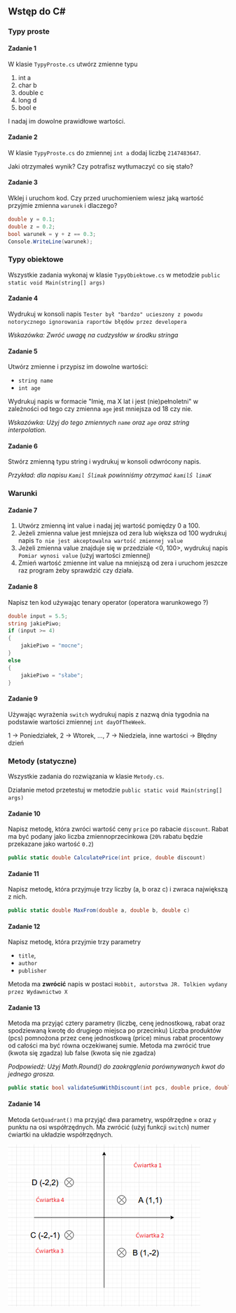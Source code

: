 ﻿## Wstęp do C#

### Typy proste

#### Zadanie 1

W klasie `TypyProste.cs` utwórz zmienne typu
1. int a
2. char b
3. double c
4. long d 
5. bool e

I nadaj im dowolne prawidłowe wartości.


#### Zadanie 2

W klasie `TypyProste.cs` do zmiennej `int a` dodaj liczbę `2147483647`. 

Jaki otrzymałeś wynik? Czy potrafisz wytłumaczyć co się stało?

#### Zadanie 3

Wklej i uruchom kod. Czy przed uruchomieniem wiesz jaką wartość przyjmie zmienna `warunek` i dlaczego?
```csharp
double y = 0.1;
double z = 0.2;
bool warunek = y + z == 0.3;
Console.WriteLine(warunek);
```


### Typy obiektowe

Wszystkie zadania wykonaj w klasie `TypyObiektowe.cs` w metodzie `public static void Main(string[] args)`

#### Zadanie 4

Wydrukuj w konsoli napis `Tester był "bardzo" ucieszony z powodu notorycznego ignorowania raportów błędów przez developera`

*Wskazówka: Zwróć uwagę na cudzysłów w środku stringa*


#### Zadanie 5

Utwórz zmienne i przypisz im dowolne wartości:
* `string name`
* `int age`

Wydrukuj napis w formacie "Imię, ma X lat i jest (nie)pełnoletni" w zależności od tego czy zmienna `age` jest mniejsza od 18 czy nie.

*Wskazówka: Użyj do tego zmiennych `name` oraz `age` oraz string interpolation.*

#### Zadanie 6

Stwórz zmienną typu string i wydrukuj w konsoli odwrócony napis.

*Przykład: dla napisu `Kamil Ślimak` powinniśmy otrzymać `kamilŚ limaK`*


### Warunki


#### Zadanie 7
1. Utwórz zmienną int value i nadaj jej wartość pomiędzy 0 a 100.
2. Jeżeli zmienna value jest mniejsza od zera lub większa od 100 wydrukuj napis `To nie jest akceptowalna wartość zmiennej value`
3. Jeżeli zmienna value znajduje się w przedziale <0, 100>, wydrukuj napis `Pomiar wynosi value` (użyj wartości zmiennej)
4. Zmień wartość zmienne int value na mniejszą od zera i uruchom jeszcze raz program żeby sprawdzić czy działa.

#### Zadanie 8
Napisz ten kod używając tenary operator (operatora warunkowego ?)
```csharp
double input = 5.5;
string jakiePiwo;
if (input >= 4)
{
    jakiePiwo = "mocne";
}
else
{
    jakiePiwo = "słabe";
}
```

#### Zadanie 9
Używając wyrażenia `switch` wydrukuj napis z nazwą dnia tygodnia na podstawie wartości zmiennej `int dayOfTheWeek`.

1 -> Poniedziałek, 2 -> Wtorek, ..., 7 -> Niedziela, inne wartości -> Błędny dzień



### Metody (statyczne)

Wszystkie zadania do rozwiązania w klasie `Metody.cs`. 

Działanie metod przetestuj w metodzie `public static void Main(string[] args)`

#### Zadanie 10

Napisz metodę, która zwróci wartość ceny `price` po rabacie `discount`.
Rabat ma być podany jako liczba zmiennoprzecinkowa (`20%` rabatu będzie przekazane jako wartość `0.2`)
```csharp
public static double CalculatePrice(int price, double discount)
```


#### Zadanie 11

Napisz metodę, która przyjmuje trzy liczby (a, b oraz c) i zwraca największą z nich.
```csharp
public static double MaxFrom(double a, double b, double c)
```


#### Zadanie 12

Napisz metodę, która przyjmie trzy parametry 
* `title`, 
* `author` 
* `publisher` 

Metoda ma **zwrócić** napis w postaci `Hobbit, autorstwa JR. Tolkien wydany przez Wydawnictwo X`


#### Zadanie 13

Metoda ma przyjąć cztery parametry (liczbę, cenę jednostkową, rabat oraz spodziewaną kwotę do drugiego miejsca po przecinku)
Liczba produktów (pcs) pomnożona przez cenę jednostkową (price) minus rabat procentowy od całości ma być równa oczekiwanej sumie.
Metoda ma zwrócić true (kwota się zgadza) lub false (kwota się nie zgadza)

*Podpowiedź: Użyj Math.Round() do zaokrąglenia porównywanych kwot do jednego grosza.*

```csharp
public static bool validateSumWithDiscount(int pcs, double price, double discount, double expectedSum)
```

#### Zadanie 14

Metoda `GetQuadrant()` ma przyjąć dwa parametry, współrzędne `x` oraz `y` punktu na osi współrzędnych.
Ma zwrócić (użyj funkcji `switch`) numer ćwiartki na układzie współrzędnych.

![Wyjasnienie zadania 14](../img/zad14.png)